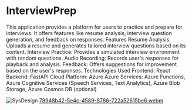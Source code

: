 # InterviewPrep
This application provides a platform for users to practice and prepare for interviews. It offers features like resume analysis, interview question generation, and feedback on responses.
Features
Resume Analysis: Uploads a resume and generates tailored interview questions based on its content.
Interview Practice: Provides a simulated interview environment with random questions.
Audio Recording: Records user's responses for playback and analysis.
Feedback: Offers suggestions for improvement based on the user's responses.
Technologies Used
Frontend: React
Backend: FastAPI
Cloud Platform: Azure
Azure Services: Azure Functions, Azure Cognitive Services (Speech Services, Text Analytics), Azure Blob Storage, Azure Cosmos DB (optional)

![SysDesign](https://github.com/user-attachments/assets/143e0b15-9c58-4e6a-9c03-187c788c1e8b)
[78948b42-5e4c-4589-8786-722a52615be6.webm](https://github.com/user-attachments/assets/30ecbbdb-d736-4579-b5c7-32617909dbd5)
